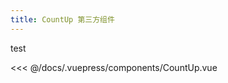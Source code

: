 ```yaml
---
title: CountUp 第三方组件
---
```


test

<CountUp :endVal="2020" />

<<< @/docs/.vuepress/components/CountUp.vue

